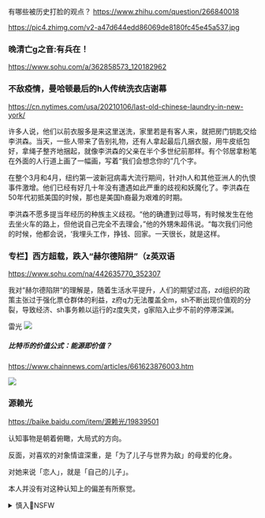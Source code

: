 有哪些被历史打脸的观点？
https://www.zhihu.com/question/266840018

https://pic4.zhimg.com/v2-a47d644edd86069de8180fc45e45a537.jpg

### 晚清亡g之音:有兵在！
https://www.sohu.com/a/362858573_120182962

### 不敌疫情，曼哈顿最后的h人传统洗衣店谢幕
https://cn.nytimes.com/usa/20210106/last-old-chinese-laundry-in-new-york/

许多人说，他们以前衣服多是来这里送洗，家里若是有客人来，就把房门钥匙交给李洪森。当天，一些人带来了告别礼物，还有人拿起最后几捆衣服，用牛皮纸包好，拿绳子整齐地捆起，就像李洪森的父亲在半个多世纪前那样。有个邻居拿粉笔在外面的人行道上画了一幅画，写着“我们会想念你的”几个字。

在整个3月和4月，纽约第一波新冠病毒大流行期间，针对h人和其他亚洲人的仇恨事件激增。他们已经有好几十年没有遭遇如此严重的歧视和妖魔化了。李洪森在50年代初抵美国的时候，那也是美国h裔最为艰难的时期。

李洪森不愿多提当年经历的种族主义歧视。“他的确遭到过辱骂，有时候发生在他去坐火车的路上，但他说自己完全不去理会，”他的外甥朱超伟说。“每次我们问他的时候，他都会说，‘我埋头工作，挣钱、回家。一天很长，就是这样。

### 专栏】西方超载，跌入“赫尔德陷阱”（z英双语
https://www.sohu.com/na/442635770_352307

我对“赫尔德陷阱“的理解是，随着生活水平提升，人们的期望过高，zd组织的政策主张过于强化票仓群体的利益，z府q力无法覆盖全m，sh不断出现价值观的分裂，导致经济、sh事务赖以运行的z度失灵，g家陷入止步不前的停滞深渊。

雷光
<img src="https://gimg2.baidu.com/image_search/src=http%3A%2F%2Fpic.90sjimg.com%2Fdesign%2F01%2F38%2F91%2F61%2F591d0ff3a8e7f.png%21%2Ffwfh%2F650x650%2Fquality%2F90%2Funsharp%2Ftrue%2Fcompress%2Ftrue&refer=http%3A%2F%2Fpic.90sjimg.com&app=2002&size=f9999,10000&q=a80&n=0&g=0n&fmt=jpeg">

##### 比特币的价值公式：能源即价值？
https://www.chainnews.com/articles/661623876003.htm

<img src="https://img.chainnews.com/material/images/f0a968cdfd20c12449455f65237a330e.jpg-article">

### 源赖光
https://baike.baidu.com/item/源赖光/19839501

认知事物是朝着俯瞰，大局式的方向。

反面，对喜欢的对象情谊深重，是「为了儿子与世界为敌」的母爱的化身。

对她来说「恋人」，就是「自己的儿子」。

本人并没有对这种认知上的偏差有所察觉。

<details><summary>慎入🔞NSFW</summary>

Not Safe For Work
<img src="https://upload.wikimedia.org/wikipedia/commons/thumb/d/d3/Biohazard_Symbol_Specification.png/210px-Biohazard_Symbol_Specification.png">

<details><summary><b>风险自理Use At Your Own Risk🈲</summary>

### 疫情新常态下，zg版本的“自由
https://cn.nytimes.com/business/20210105/china-covid19-freedom/

这场疫情颠覆了许多认知，包括自由的概念。zggm没有言l自由、信仰自由或是免于恐惧的自由——这是富兰克林·D·罗斯福(Franklin D. Roosevelt)总统提出的四项自由中的三项——但他们可以自由走动，

zg的行动自由，是以牺牲几乎所有其他形式的自由为代价的。
在疫情暴发之初，z府采取了极端的s会控z措施，将人q分隔——这都是m主z府力所不及的办法。
“事实上，zgz府对待病毒的方式跟对待其他问题有很多相似之处，”加利福尼亚州退休律师霍华德·赵(Howard Chao)说，他对太平洋两岸的初创企业都有投资。
“那就是一刀切的办法：只要把问题彻底解决就行，”他说。“就病毒而言，也许这不是太坏的事。但就某些其他问题而言，可能就不是那么好的事了。

### 世卫称zg未向调查病dy头专家批出签证　谭德塞失望
http://hk.stock.hexun.com/2021-01-06/202766954.html

</details>
</details>
